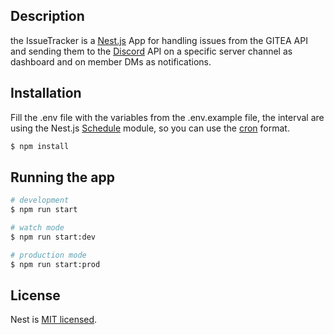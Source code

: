## Description

the IssueTracker is a [Nest.js](https://github.com/nestjs/nest) App for handling issues from the GITEA API and sending them to the [Discord](https://discord.com/) API on a specific server channel as dashboard and on member DMs as notifications.

## Installation

Fill the .env file with the variables from the .env.example file, the interval are using the Nest.js [Schedule](https://docs.nestjs.com/techniques/caching) module, so you can use the [cron](https://crontab.guru/) format.

```bash
$ npm install
```

## Running the app

```bash
# development
$ npm run start

# watch mode
$ npm run start:dev

# production mode
$ npm run start:prod
```

## License

Nest is [MIT licensed](LICENSE).
